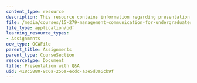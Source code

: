 ```yaml
---
content_type: resource
description: This resource contains information regarding presentation with q&a.
file: /media/courses/15-279-management-communication-for-undergraduates-fall-2012/418c58809c6a256aecdca3e5d3a6cb9f_MIT15_279F12_pres_qa.pdf
file_type: application/pdf
learning_resource_types:
- Assignments
ocw_type: OCWFile
parent_title: Assignments
parent_type: CourseSection
resourcetype: Document
title: Presentation with Q&A
uid: 418c5880-9c6a-256a-ecdc-a3e5d3a6cb9f
---
```

